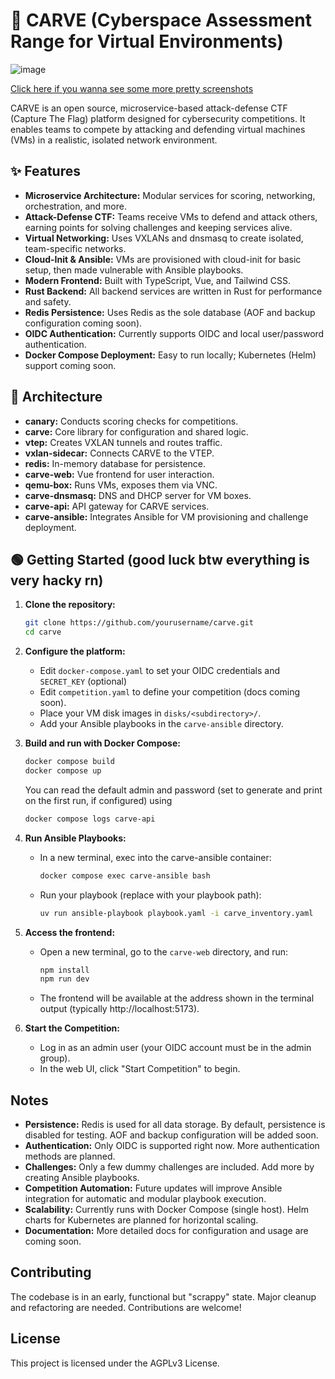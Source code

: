 # 🎃 CARVE (Cyberspace Assessment Range for Virtual Environments)
![image](https://github.com/user-attachments/assets/12919fa8-9670-470e-a940-66ec9aa0d0fd)

[Click here if you wanna see some more pretty screenshots](https://github.com/RazeLighter777/carve/wiki)

CARVE is an open source, microservice-based attack-defense CTF (Capture The Flag) platform designed for cybersecurity competitions. It enables teams to compete by attacking and defending virtual machines (VMs) in a realistic, isolated network environment.

## ✨ Features

- **Microservice Architecture:** Modular services for scoring, networking, orchestration, and more.
- **Attack-Defense CTF:** Teams receive VMs to defend and attack others, earning points for solving challenges and keeping services alive.
- **Virtual Networking:** Uses VXLANs and dnsmasq to create isolated, team-specific networks.
- **Cloud-Init & Ansible:** VMs are provisioned with cloud-init for basic setup, then made vulnerable with Ansible playbooks.
- **Modern Frontend:** Built with TypeScript, Vue, and Tailwind CSS.
- **Rust Backend:** All backend services are written in Rust for performance and safety.
- **Redis Persistence:** Uses Redis as the sole database (AOF and backup configuration coming soon).
- **OIDC Authentication:** Currently supports OIDC and local user/password authentication.
- **Docker Compose Deployment:** Easy to run locally; Kubernetes (Helm) support coming soon.

## 🧱 Architecture

- **canary:** Conducts scoring checks for competitions.
- **carve:** Core library for configuration and shared logic.
- **vtep:** Creates VXLAN tunnels and routes traffic.
- **vxlan-sidecar:** Connects CARVE to the VTEP.
- **redis:** In-memory database for persistence.
- **carve-web:** Vue frontend for user interaction.
- **qemu-box:** Runs VMs, exposes them via VNC.
- **carve-dnsmasq:** DNS and DHCP server for VM boxes.
- **carve-api:** API gateway for CARVE services.
- **carve-ansible:** Integrates Ansible for VM provisioning and challenge deployment.

## 🟢 Getting Started (good luck btw everything is very hacky rn)

1. **Clone the repository:**
   ```bash
   git clone https://github.com/yourusername/carve.git
   cd carve
   ```

2. **Configure the platform:**
   - Edit `docker-compose.yaml` to set your OIDC credentials and `SECRET_KEY` (optional)
   - Edit `competition.yaml` to define your competition (docs coming soon).
   - Place your VM disk images in `disks/<subdirectory>/`.
   - Add your Ansible playbooks in the `carve-ansible` directory.

3. **Build and run with Docker Compose:**
   ```bash
   docker compose build
   docker compose up
   ```
   You can read the default admin and password (set to generate and print on the first run, if configured) using
   ```bash
   docker compose logs carve-api
   ```

5. **Run Ansible Playbooks:**
   - In a new terminal, exec into the carve-ansible container:
     ```bash
     docker compose exec carve-ansible bash
     ```
   - Run your playbook (replace with your playbook path):
     ```bash
     uv run ansible-playbook playbook.yaml -i carve_inventory.yaml
     ```

6. **Access the frontend:**
   - Open a new terminal, go to the `carve-web` directory, and run:
     ```bash
     npm install
     npm run dev
     ```
   - The frontend will be available at the address shown in the terminal output (typically http://localhost:5173).

7. **Start the Competition:**
   - Log in as an admin user (your OIDC account must be in the admin group).
   - In the web UI, click "Start Competition" to begin.

## Notes

- **Persistence:** Redis is used for all data storage. By default, persistence is disabled for testing. AOF and backup configuration will be added soon.
- **Authentication:** Only OIDC is supported right now. More authentication methods are planned.
- **Challenges:** Only a few dummy challenges are included. Add more by creating Ansible playbooks.
- **Competition Automation:** Future updates will improve Ansible integration for automatic and modular playbook execution.
- **Scalability:** Currently runs with Docker Compose (single host). Helm charts for Kubernetes are planned for horizontal scaling.
- **Documentation:** More detailed docs for configuration and usage are coming soon.

## Contributing

The codebase is in an early, functional but "scrappy" state. Major cleanup and refactoring are needed. Contributions are welcome!

## License

This project is licensed under the AGPLv3 License.

